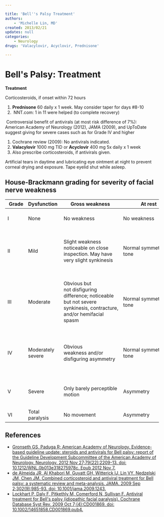 ```yaml
---

title: 'Bell''s Palsy Treatment'
authors:
    - 'Michelle Lin, MD'
created: 2013/02/21
updates: null
categories:
    - Neurology
drugs: 'Valacylovir, Acyclovir, Prednisone'

---
```




# Bell's Palsy: Treatment

**Treatment**

Corticosteroids, if onset within 72 hours

1.  **<span class="drug">Prednisone</span>** 60 daily x 1 week. May consider taper for days \#8-10
2.   NNT.com: 1 in 11 were helped (to complete recovery)

 Controversial benefit of antivirals (at most risk difference of 7%): American Academy of Neurology (2012), JAMA (2009), and UpToDate suggest giving for severe cases such as for Grade IV and higher 

1.  Cochrane review (2009): No antivirals indicated. 
2.  **<span class="drug">Valacylovir**</span> 1000 mg TID or **<span class="drug">Acyclovir**</span> 400 mg 5x daily x 1 week
3.  Also prescribe <span class="drug">corticosteroids</span>, if antivirals given.

<span class="drug">Artificial tears</span> in daytime and lubricating eye ointment at night to prevent corneal drying and exposure. Tape eyelid shut while asleep.

## House-Brackmann grading for severity of facial nerve weakness

|  Grade | Dysfunction       | Gross weakness  | At rest |  Motion  |
|--------|-------------------|-------------|-------------------|----------------|
| I      | None              | No weakness | No weakness       | Normal function all groups |
| II     | Mild              | Slight weakness noticeable on close inspection. May have very slight synkinesis  | Normal symmetry and tone | **Forehead**: Moderate-to-good function  **Mouth**: Slight asymmetry   |
| III    | Moderate          | Obvious but not disfiguring difference; noticeable but not severe synkinesis, contracture, and/or hemifacial spasm | Normal symmetry and tone | **Forehead**: Slight-to-moderate movement  **Mouth**: Slightly weak with maximum effort   |
| IV     | Moderately severe | Obvious weakness and/or disfiguring asymmetry                                                                      | Normal symmetry and tone | **Forehead**: None  **Mouth**: Asymmetric with maximum effort      |
| V      | Severe            | Only barely perceptible motion                                                                                     | Asymmetry                | **Forehead**: None      **Mouth**: Slight movement                     |
| VI     | Total paralysis   | No movement                                                                                                        | Asymmetry                | None for all groups                           |

## References

-   [Gronseth GS, Paduga R; American Academy of Neurology. Evidence-based guideline update: steroids and antivirals for Bell palsy: report of the Guideline Development Subcommittee of the American Academy of Neurology. Neurology. 2012 Nov 27;79(22):2209-13. doi: 10.1212/WNL.0b013e318275978c. Epub 2012 Nov 7.](https://www.ncbi.nlm.nih.gov/pubmed/23136264)
-   [de Almeida JR, Al Khabori M, Guyatt GH, Witterick IJ, Lin VY, Nedzelski JM, Chen JM. Combined corticosteroid and antiviral treatment for Bell palsy: a systematic review and meta-analysis. JAMA. 2009 Sep 2;302(9):985-93. doi: 10.1001/jama.2009.1243.](https://www.ncbi.nlm.nih.gov/pubmed/?term=19724046)
-   [Lockhart P, Daly F, Pitkethly M, Comerford N, Sullivan F. Antiviral treatment for Bell's palsy (idiopathic facial paralysis). Cochrane Database Syst Rev. 2009 Oct 7;(4):CD001869. doi: 10.1002/14651858.CD001869.pub4.](https://www.ncbi.nlm.nih.gov/pubmed/19821283)
